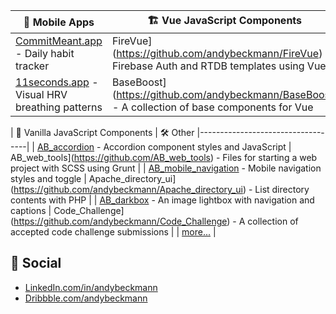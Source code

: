 | 📱 Mobile Apps | 🏗 Vue JavaScript Components |
|-----------------|-----------------
| [CommitMeant.app](https://github.com/andybeckmann/CommitMeant.app) - Daily habit tracker | FireVue](https://github.com/andybeckmann/FireVue) - Firebase Auth and RTDB templates using Vue |
| [11seconds.app](https://github.com/andybeckmann/11seconds.app) - Visual HRV breathing patterns | BaseBoost](https://github.com/andybeckmann/BaseBoost) - A collection of base components for Vue |

| 🍦 Vanilla JavaScript Components | 🛠 Other
|-----------------------------------|
| [AB_accordion](https://github.com/andybeckmann/AB_accordion) - Accordion component styles and JavaScript | AB_web_tools](https://github.com/AB_web_tools) - Files for starting a web project with SCSS using Grunt |
| [AB_mobile_navigation](https://github.com/andybeckmann/) - Mobile navigation styles and toggle | Apache_directory_ui](https://github.com/andybeckmann/Apache_directory_ui) - List directory contents with PHP |
| [AB_darkbox](https://github.com/andybeckmann/) - An image lightbox with navigation and captions | Code_Challenge](https://github.com/andybeckmann/Code_Challenge) - A collection of accepted code challenge submissions |
| [more...](https://github.com/andybeckmann) |

## 👋 Social

- [LinkedIn.com/in/andybeckmann](https://www.linkedin.com/in/andybeckmann)
- [Dribbble.com/andybeckmann](https://dribbble.com/andybeckmann)
